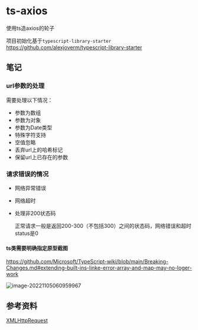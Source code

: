 # ts-axios

使用ts造axios的轮子

项目初始化基于`typescript-library-starter`
https://github.com/alexjoverm/typescript-library-starter

## 笔记

### url参数的处理

需要处理以下情况：

- 参数为数组
- 参数为对象
- 参数为Date类型
- 特殊字符支持
- 空值忽略
- 丢弃url上的哈希标记
- 保留url上已存在的参数



### 请求错误的情况

- 网络异常错误

- 网络超时

- 处理非200状态码

  正常请求一般是返回200-300（不包括300）之间的状态码，网络错误和超时status是0



#### ts类需要明确指定原型截图

https://github.com/Microsoft/TypeScript-wiki/blob/main/Breaking-Changes.md#extending-built-ins-linke-error-array-and-map-may-no-loger-work

![image-20221105060959967](E:\code\study\ts-axios\assets\image-20221105060959967.png)


## 参考资料

[XMLHttpRequest](https://developer.mozilla.org/zh-CN/docs/Web/API/XMLHttpRequest)
